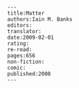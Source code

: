 
    ---
    title:Matter
    authors:Iain M. Banks
    editors:
    translator:
    date:2009-02-01
    rating:
    re-read:
    pages:656
    non-fiction:
    comic:
    published:2008
    ---

    